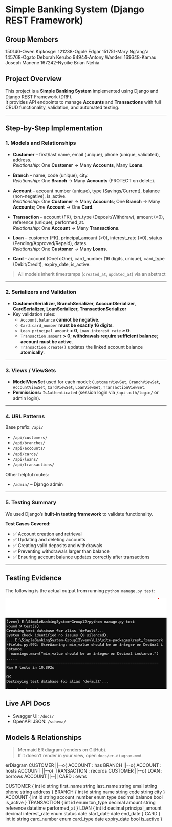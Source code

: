 # Simple Banking System (Django REST Framework)

## Group Members
150140-Owen Kipkosgei
121238-Ogole Edgar
151751-Mary Ng'ang'a 
145768-Ogato Deborah Kerubo 
94944-Antony Wanderi
169648-Kamau Joseph Manene
167242-Nyoike Brian Njehia

## Project Overview
This project is a **Simple Banking System** implemented using Django and Django REST Framework (DRF).  
It provides API endpoints to manage **Accounts** and **Transactions** with full CRUD functionality, validation, and automated testing.  

---

## Step-by-Step Implementation

### 1. Models and Relationships

- **Customer** – first/last name, email (unique), phone (unique, validated), address.  
  *Relationship:* One **Customer** → Many **Accounts**, Many **Loans**.

- **Branch** – name, code (unique), city.  
  *Relationship:* One **Branch** → Many **Accounts** (PROTECT on delete).

- **Account** – account number (unique), type (Savings/Current), balance (non-negative), is_active.  
  *Relationship:* One **Customer** → Many **Accounts**; One **Branch** → Many **Accounts**; One **Account** → One **Card**.

- **Transaction** – account (FK), txn_type (Deposit/Withdraw), amount (>0), reference (unique), performed_at.  
  *Relationship:* One **Account** → Many **Transactions**.

- **Loan** – customer (FK), principal_amount (>0), interest_rate (≥0), status (Pending/Approved/Repaid), dates.  
  *Relationship:* One **Customer** → Many **Loans**.

- **Card** – account (OneToOne), card_number (16 digits, unique), card_type (Debit/Credit), expiry_date, is_active.

> All models inherit timestamps (`created_at`, `updated_at`) via an abstract  

---

### 2. Serializers and Validation

- **CustomerSerializer, BranchSerializer, AccountSerializer, CardSerializer, LoanSerializer, TransactionSerializer**
- Key validation rules:
  - `Account.balance` **cannot be negative**.
  - `Card.card_number` **must be exactly 16 digits**.
  - `Loan.principal_amount` **> 0**, `Loan.interest_rate` **≥ 0**.
  - `Transaction.amount` **> 0**; **withdrawals require sufficient balance**; **account must be active**.
  - `Transaction.create()` updates the linked account balance **atomically**.

---

### 3. Views / ViewSets
- **ModelViewSet** used for each model: `CustomerViewSet`, `BranchViewSet`, `AccountViewSet`, `CardViewSet`, `LoanViewSet`, `TransactionViewSet`.
- **Permissions:** `IsAuthenticated` (session login via `/api-auth/login/` or admin login).  

---

### 4. URL Patterns
Base prefix: `/api/`

- `/api/customers/`
- `/api/branches/`
- `/api/accounts/`
- `/api/cards/`
- `/api/loans/`
- `/api/transactions/`

Other helpful routes:
- `/admin/` – Django admin 

---

### 5. Testing Summary
We used Django’s **built-in testing framework** to validate functionality.  

**Test Cases Covered:**  
- ✅ Account creation and retrieval  
- ✅ Updating and deleting accounts  
- ✅ Creating valid deposits and withdrawals  
- ✅ Preventing withdrawals larger than balance  
- ✅ Ensuring account balance updates correctly after transactions  

---

## Testing Evidence

The following is the actual output from running `python manage.py test`:

![Test Results](image.png)
## Live API Docs
- Swagger UI: `/docs/`
- OpenAPI JSON: `/schema/`

## Models & Relationships
> Mermaid ER diagram (renders on GitHub).  
> If it doesn’t render in your view, open `docs/er-diagram.mmd`.

erDiagram
  CUSTOMER ||--o{ ACCOUNT : has
  BRANCH   ||--o{ ACCOUNT : hosts
  ACCOUNT  ||--o{ TRANSACTION : records
  CUSTOMER ||--o{ LOAN : borrows
  ACCOUNT  ||--|| CARD : owns

  CUSTOMER { int id string first_name string last_name string email string phone string address }
  BRANCH   { int id string name string code string city }
  ACCOUNT  { int id string account_number enum type decimal balance bool is_active }
  TRANSACTION { int id enum txn_type decimal amount string reference datetime performed_at }
  LOAN { int id decimal principal_amount decimal interest_rate enum status date start_date date end_date }
  CARD { int id string card_number enum card_type date expiry_date bool is_active }

